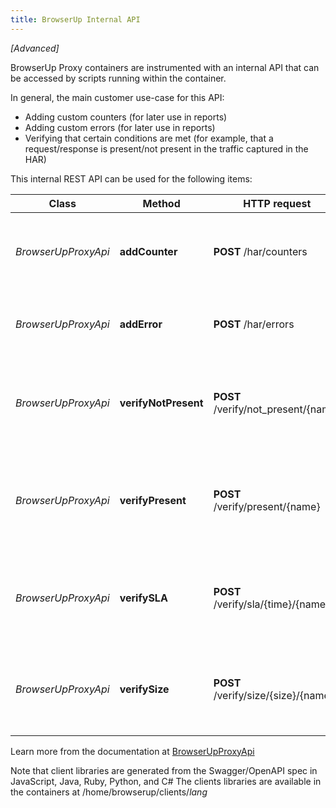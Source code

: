 ```yaml
---
title: BrowserUp Internal API
---
```


*[Advanced]*

BrowserUp Proxy containers are instrumented with an internal API that can be accessed by scripts running within the container.

In general, the main customer use-case for this API:
* Adding custom counters (for later use in reports)
* Adding custom errors (for later use in reports)
* Verifying that certain conditions are met (for example, that a request/response is present/not present in the traffic captured in the HAR)

This internal REST API can be used for the following items:

| Class | Method | HTTP request | Description |
|------------ | ------------- | ------------- | -------------|
| *BrowserUpProxyApi* | **addCounter** | **POST** /har/counters | Add Custom Counter to the captured traffic har |
*BrowserUpProxyApi* | **addError**| **POST** /har/errors | Add Custom Error to the captured traffic har |
*BrowserUpProxyApi* | **verifyNotPresent**| **POST** /verify/not_present/{name} | Verify no matching items are present in the captured traffic |
*BrowserUpProxyApi* | **verifyPresent** | **POST** /verify/present/{name} | Verify at least one matching item is present in the captured traffic |
*BrowserUpProxyApi* | **verifySLA** | **POST** /verify/sla/{time}/{name} | Verify each traffic item matching the criteria meets is below SLA time |
*BrowserUpProxyApi* | **verifySize** | **POST** /verify/size/{size}/{name} | Verify matching items in the captured traffic meet the size criteria |


Learn more from the documentation at [BrowserUpProxyApi](https://github.com/browserup/mitmproxy/tree/main/clients/api-doc)

Note that client libraries are generated from the Swagger/OpenAPI spec in JavaScript, Java, Ruby, Python, and C#
The clients libraries are available in the containers at /home/browserup/clients/_lang_

